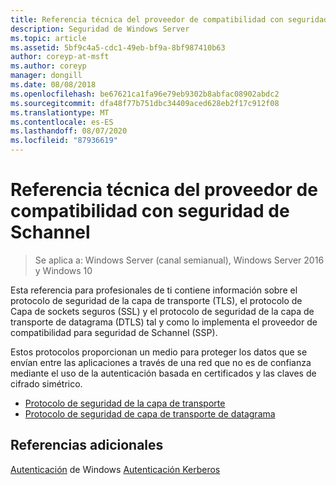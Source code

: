 ```yaml
---
title: Referencia técnica del proveedor de compatibilidad con seguridad de Schannel
description: Seguridad de Windows Server
ms.topic: article
ms.assetid: 5bf9c4a5-cdc1-49eb-bf9a-8bf987410b63
author: coreyp-at-msft
ms.author: coreyp
manager: dongill
ms.date: 08/08/2018
ms.openlocfilehash: be67621ca1fa96e79eb9302b8abfac08902abdc2
ms.sourcegitcommit: dfa48f77b751dbc34409aced628eb2f17c912f08
ms.translationtype: MT
ms.contentlocale: es-ES
ms.lasthandoff: 08/07/2020
ms.locfileid: "87936619"
---
```

# <a name="schannel-security-support-provider-technical-reference"></a>Referencia técnica del proveedor de compatibilidad con seguridad de Schannel

>Se aplica a: Windows Server (canal semianual), Windows Server 2016 y Windows 10

Esta referencia para profesionales de ti contiene información sobre el protocolo de seguridad de la capa de transporte (TLS), el protocolo de Capa de sockets seguros (SSL) y el protocolo de seguridad de la capa de transporte de datagrama (DTLS) tal y como lo implementa el proveedor de compatibilidad para seguridad de Schannel (SSP).

Estos protocolos proporcionan un medio para proteger los datos que se envían entre las aplicaciones a través de una red que no es de confianza mediante el uso de la autenticación basada en certificados y las claves de cifrado simétrico.

- [Protocolo de seguridad de la capa de transporte](transport-layer-security-protocol.md)
- [Protocolo de seguridad de capa de transporte de datagrama](datagram-transport-layer-security-protocol.md)

## <a name="additional-references"></a>Referencias adicionales
[Autenticación](../windows-authentication/windows-authentication-overview.md) 
 de Windows [Autenticación Kerberos](../kerberos/kerberos-authentication-overview.md)


